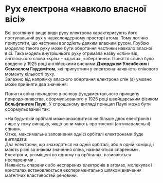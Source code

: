# Рух електрона «навколо власної вісі»

Всі розглянуті вище види руху електрона характеризують його поступальний рух у навколоядерному просторі атома. Тому логічно припустити, що частинки володіють деяким власним рухом. Грубою моделлю такого руху може бути обертання частинки навколо власної вісі. Така модель внутрішнього руху отримала назву *«спін»* від англійського слова *«spin»* – «дзига», «обертання». Поняття спина було введено у 1925 році англійськими вченими **Джорджем Уленбеком** і **Семюелом Гаудсмітом**, які припустили у електрона наявність спінового моменту кількості руху.     
Залежно від напрямку власного обертання електрона спін (s) умовно може прийняти два значення:         
<!---картинки--->
Поняття спіна покладено в основу фундаментального принципу природо-знавства, сформульованого у 1925 році швейцарським фізиком **Вольфгангом Паулі**. У спрощеному вигляді принцип Паулі може бути сформульований так:     
<!---Паули--->
«На будь-якій орбіталі може знаходитися не більше двох електронів і лише у тому випадку, якщо вони мають протилежні (антипаралельні) спини».         
Отже, максимальне заповнення однієї орбіталі електронами буде виглядати:<!---клеточка---->        
Два електрони, що знаходяться на одній орбіталі, або в одній комірці, і мають різні за знаком значення спіна, називаються спареними<!---клеточка----> .       
Електрони, розміщені по одному на орбіталях, називаються неспареними<!---клеточка----> .         
Наявність спарених або неспарених електронів в атомах, молекулах і кристалах встановлюється експериментально шляхом вивчення магнітних властивостей речовини.      


    